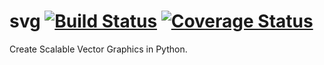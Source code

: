 # svg [![Build Status](https://travis-ci.com/maxgodfrey2004/svg.svg?branch=master)](https://travis-ci.com/maxgodfrey2004/svg) [![Coverage Status](https://coveralls.io/repos/github/maxgodfrey2004/svg/badge.svg?branch=master)](https://coveralls.io/github/maxgodfrey2004/svg?branch=master)

Create Scalable Vector Graphics in Python.
